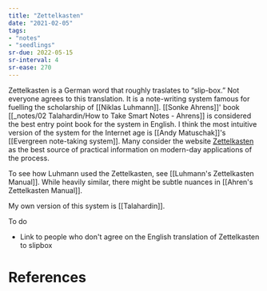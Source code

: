 ```yaml
---
title: "Zettelkasten"
date: "2021-02-05"
tags:
- "notes"
- "seedlings"
sr-due: 2022-05-15
sr-interval: 4
sr-ease: 270
---
```


Zettelkasten is a German word that roughly traslates to “slip-box.” Not everyone agrees to this translation. It is a note-writing system famous for fuelling the scholarship of [[Niklas Luhmann]]. [[Sonke Ahrens]]' book [[_notes/02 Talahardin/How to Take Smart Notes - Ahrens]] is considered the best entry point book for the system in English. I think the most intuitive version of the system for the Internet age is [[Andy Matuschak]]'s [[Evergreen note-taking system]]. Many consider the website [Zettelkasten](https://zettelkasten.de/) as the best source of practical information on modern-day applications of the process.

To see how Luhmann used the Zettelkasten, see [[Luhmann's Zettelkasten Manual]]. While heavily similar, there might be subtle nuances in [[Ahren's Zettelkasten Manual]].

My own version of this system is [[Talahardin]].

To do

- Link to people who don't agree on the English translation of Zettelkasten to slipbox

# References
